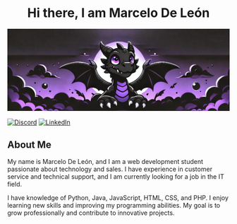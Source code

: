 <div align="center">  
<h1> Hi there, I am Marcelo De León</h1>
</div>


![Banner](img/dragon_banner.jpg)

<p align="center">

[![Discord](https://img.shields.io/badge/Discord-5865F2?style=for-the-badge&logo=discord&logoColor=white)](https://discord.gg/66zeFNdQap)
[![LinkedIn](https://img.shields.io/badge/LinkedIn-Connect-blue?style=flat&logo=linkedin)](https://www.linkedin.com/in/marcelodeleon29/)

</p>

About Me
---
My name is Marcelo De León, and I am a web development student passionate about technology and sales. I have experience in customer service and technical support, and I am currently looking for a job in the IT field.

I have knowledge of Python, Java, JavaScript, HTML, CSS, and PHP. I enjoy learning new skills and improving my programming abilities. My goal is to grow professionally and contribute to innovative projects.
